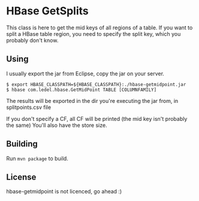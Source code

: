 # HBase GetSplits

This class is here to get the mid keys of all regions of a table.
If you want to split a HBase table region, you need to specify the split key, which you probably don't know.

## Using

I usually export the jar from Eclipse, copy the jar on your server.

```
$ export HBASE_CLASSPATH=${HBASE_CLASSPATH}:./hbase-getmidpoint.jar
$ hbase com.ledel.hbase.GetMidPoint TABLE [COLUMNFAMILY]
```

The results will be exported in the dir you're executing the jar from, in splitpoints.csv file

If you don't specify a CF, all CF will be printed (the mid key isn't probably the same)
You'll also have the store size. 

## Building

Run `mvn package` to build.


## License

hbase-getmidpoint is not licenced, go ahead :)
